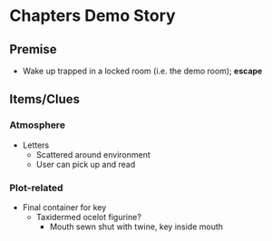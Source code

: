 # Chapters Demo Story #

## Premise ##
* Wake up trapped in a locked room (i.e. the demo room); **escape**

## Items/Clues ##

### Atmosphere ###
* Letters 
    * Scattered around environment
    * User can pick up and read

### Plot-related ###
* Final container for key
    * Taxidermed ocelot figurine?
        * Mouth sewn shut with twine, key inside mouth
